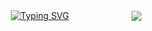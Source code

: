 <div style="display: flex; align-items: center; flex-direction: row-reverse; gap: 100px;">
    <img src="https://github-readme-stats.vercel.app/api?username=FengheTan9&show_icons=true&theme=radical" />
    <a href="https://git.io/typing-svg">
        <img src="https://readme-typing-svg.demolab.com?font=Caveat&weight=700&size=32&duration=2000&pause=200&color=9166E4&background=FFFFFFE0&multiline=true&width=500&height=150&lines=My+name+is+Fenghe+Tang%2C+focusing+on+MIA;Looking+forward+to+collaborators;Feel+free+to+concat+me" alt="Typing SVG" />
    </a>
</div>
